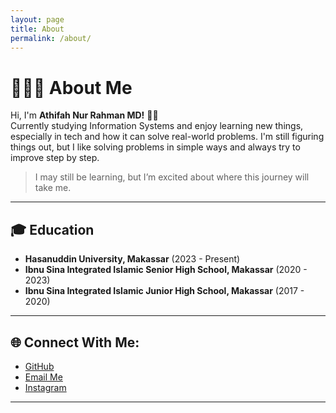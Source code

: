 ```yaml
---
layout: page
title: About
permalink: /about/
---
```


# 👩🏻‍💻 About Me
Hi, I'm **Athifah Nur Rahman MD!** 👋🏻  
Currently studying Information Systems and enjoy learning new things, especially in tech and how it can solve real-world problems. I'm still figuring things out, but I like solving problems in simple ways and always try to improve step by step.
> I may still be learning, but I’m excited about where this journey will take me.

---

## 🎓 Education

- **Hasanuddin University, Makassar** (2023 - Present)
- **Ibnu Sina Integrated Islamic Senior High School, Makassar** (2020 - 2023)
- **Ibnu Sina Integrated Islamic Junior High School, Makassar** (2017 - 2020)

---
## 🌐 Connect With Me:
- [GitHub](https://github.com/AthifahNurRahmanMD)  
- [Email Me](mailto:mdanr23h@student.unhas.ac.id)  
- [Instagram](=https://www.instagram.com/atfhnr_/)

---
